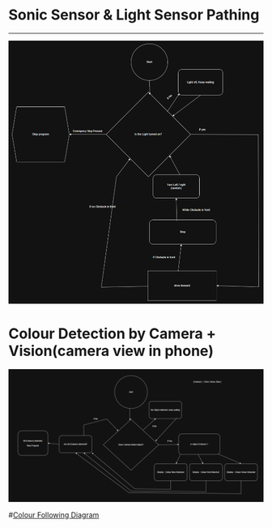 
# Sonic Sensor & Light Sensor Pathing


---

![Sensor Pathing Diagram](./Robotics_Sonic_&_Sound_Sensor_pathing_Think_Map.png)


# Colour Detection by Camera + Vision(camera view in phone)


![Camera Colour Detection Diagram](./Robotics_Colour_Detection_by_Camera_Think_map.png)


#[Colour Following Diagram](./Robotics_Colour_Following_Think_Map.png)
